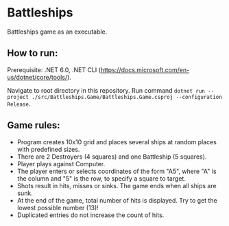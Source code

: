 # Battleships
Battleships game as an executable.

## How to run:
Prerequisite: .NET 6.0, .NET CLI (https://docs.microsoft.com/en-us/dotnet/core/tools/).

Navigate to root directory in this repository. Run command `dotnet run --project ./src/Battleships.Game/Battleships.Game.csproj --configuration Release`.

## Game rules:
- Program creates 10x10 grid and places several ships at random places with predefined sizes.
- There are 2 Destroyers (4 squares) and one Battleship (5 squares).
- Player plays against Computer.
- The player enters or selects coordinates of the form "A5", where "A" is the column and "5" is the row, to specify a square to target.
- Shots result in hits, misses or sinks. The game ends when all ships are sunk.
- At the end of the game, total number of hits is displayed. Try to get the lowest possible number (13)!
- Duplicated entries do not increase the count of hits.